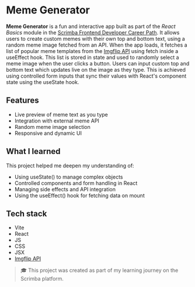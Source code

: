 # Meme Generator
**Meme Generator** is a fun and interactive app built as part of the _React Basics_ module in the [Scrimba Frontend Developer Career Path](https://scrimba.com/home). It allows users to create custom memes with their own top and bottom text, using a random meme image fetched from an API. 
When the app loads, it fetches a list of popular meme templates from the [Imgflip API](https://imgflip.com/api) using fetch inside a useEffect hook. This list is stored in state and used to randomly select a meme image when the user clicks a button. Users can input custom top and bottom text which updates live on the image as they type. This is achieved using controlled form inputs that sync their values with React's component state using the useState hook.

## Features
- Live preview of meme text as you type
- Integration with external meme API
- Random meme image selection
- Responsive and dynamic UI

## What I learned
This project helped me deepen my understanding of:

- Using useState() to manage complex objects
- Controlled components and form handling in React
- Managing side effects and API integration
- Using the useEffect() hook for fetching data on mount

## Tech stack
- Vite
- React
- JS
- CSS
- JSX
- [Imgflip API](https://imgflip.com/api)

> 🎓 This project was created as part of my learning journey on the Scrimba platform.